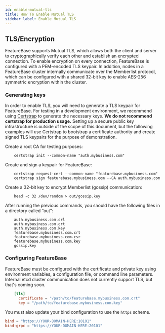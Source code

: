 ```yaml
---
id: enable-mutual-tls
title: How To Enable Mutual TLS
sidebar_label: Enable Mutual TLS
---
```


## TLS/Encryption

FeatureBase supports Mutual TLS, which allows both the client and server to cryptographically verify each other and establish an encrypted connection. To enable encryption on every connection, FeatureBase is configured with a PEM-encoded TLS keypair. In addition, nodes in a FeatureBase cluster internally communicate over the Memberlist protocol, which can be configured with a shared 32-bit key to enable AES-256 symmetric encryption within the cluster.


### Generating keys

In order to enable TLS, you will need to generate a TLS keypair for FeatureBase. For testing in a development environment, we recommend using [Certstrap](https://github.com/square/certstrap) to generate the necessary keys. **We do not recommend certstrap for production usage.** Setting up a secure public key infrastructure is outside of the scope of this document, but the following examples will use Certstrap to bootstrap a certificate authority and create signed TLS keypairs for the purpose of demonstration.

Create a root CA for testing purposes:


```shell
    certstrap init --common-name "auth.mybusiness.com"
```


Create and sign a keypair for FeatureBase:


```shell
    certstrap request-cert --common-name "featurebase.mybusiness.com"
    certstrap sign featurebase.mybusiness.com --CA auth.mybusiness.com
```


Create a 32-bit key to encrypt Memberlist (gossip) communication:


```shell
    head -c 32 /dev/random > out/gossip.key
```


After running the previous commands, you should have the following files in a directory called “out”:


```text
    auth.mybusiness.com.crl
    auth.mybusiness.com.crt
    auth.mybusiness.com.key
    featurebase.mybusiness.com.crt
    featurebase.mybusiness.com.csr
    featurebase.mybusiness.com.key
    gossip.key
```



### Configuring FeatureBase

FeatureBase must be configured with the certificate and private key using environment variables, a configuration file, or command line parameters. Internal etcd cluster communication does not currently support TLS, but that's coming soon.


```toml
    [tls]
      certificate = "/path/to/featurebase.mybusiness.com.crt"
      key = "/path/to/featurebase.mybusiness.com.key"
```

You must also update your bind configuration to use the `https` scheme.


```toml
bind = "https://YOUR-DOMAIN-HERE:10101"
bind-grpc = "https://YOUR-DOMAIN-HERE:20101"
```
